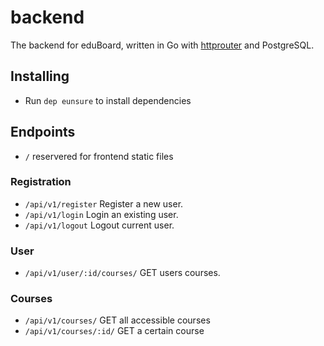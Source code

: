 # backend
The backend for eduBoard, written in Go with [httprouter](https://github.com/julienschmidt/httprouter) and PostgreSQL.

## Installing
- Run `dep eunsure` to install dependencies

## Endpoints

- `/` reservered for frontend static files

### Registration
- `/api/v1/register` Register a new user.
- `/api/v1/login` Login an existing user.
- `/api/v1/logout` Logout current user.

### User
- `/api/v1/user/:id/courses/` GET users courses.

### Courses
- `/api/v1/courses/` GET all accessible courses
- `/api/v1/courses/:id/` GET a certain course
